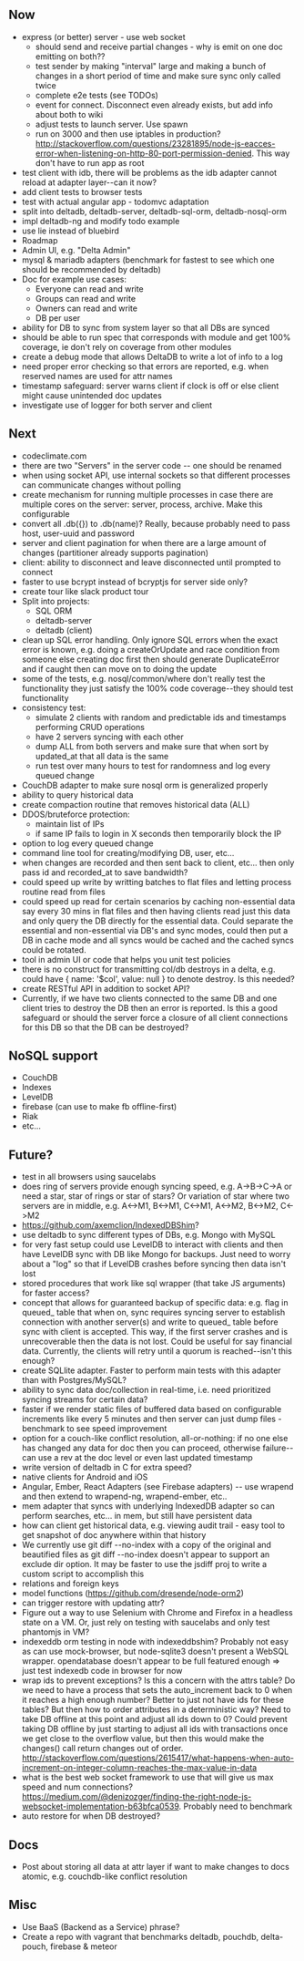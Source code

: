 Now
---
- express (or better) server - use web socket
	- should send and receive partial changes - why is emit on one doc emitting on both??
	- test sender by making "interval" large and making a bunch of changes in a short period of time and make sure sync only called twice
	- complete e2e tests (see TODOs)
	- event for connect. Disconnect even already exists, but add info about both to wiki
	- adjust tests to launch server. Use spawn
	- run on 3000 and then use iptables in production? http://stackoverflow.com/questions/23281895/node-js-eacces-error-when-listening-on-http-80-port-permission-denied. This way don't have to run app as root
- test client with idb, there will be problems as the idb adapter cannot reload at adapter layer--can it now?
- add client tests to browser tests
- test with actual angular app - todomvc adaptation
- split into deltadb, deltadb-server, deltadb-sql-orm, deltadb-nosql-orm
- impl deltadb-ng and modify todo example
- use lie instead of bluebird
- Roadmap
- Admin UI, e.g. "Delta Admin"
- mysql & mariadb adapters (benchmark for fastest to see which one should be recommended by deltadb)
- Doc for example use cases:
	- Everyone can read and write
	- Groups can read and write
	- Owners can read and write
	- DB per user
- ability for DB to sync from system layer so that all DBs are synced
- should be able to run spec that corresponds with module and get 100% coverage, ie don't rely on coverage from other modules
- create a debug mode that allows DeltaDB to write a lot of info to a log
- need proper error checking so that errors are reported, e.g. when reserved names are used for attr names
- timestamp safeguard: server warns client if clock is off or else client might cause unintended doc updates
- investigate use of logger for both server and client

Next
---
- codeclimate.com
- there are two "Servers" in the server code -- one should be renamed
- when using socket API, use internal sockets so that different processes can communicate changes without polling
- create mechanism for running multiple processes in case there are multiple cores on the server: server, process, archive. Make this configurable
- convert all .db({}) to .db(name)? Really, because probably need to pass host, user-uuid and password
- server and client pagination for when there are a large amount of changes (partitioner already supports pagination)
- client: ability to disconnect and leave disconnected until prompted to connect
- faster to use bcrypt instead of bcryptjs for server side only?
- create tour like slack product tour
- Split into projects:
	- SQL ORM
	- deltadb-server
	- deltadb (client)
- clean up SQL error handling. Only ignore SQL errors when the exact error is known, e.g. doing a createOrUpdate and race condition from someone else creating doc first then should generate DuplicateError and if caught then can move on to doing the update
- some of the tests, e.g. nosql/common/where don't really test the functionality they just satisfy the 100% code coverage--they should test functionality
- consistency test:
	- simulate 2 clients with random and predictable ids and timestamps performing CRUD operations
	- have 2 servers syncing with each other
	- dump ALL from both servers and make sure that when sort by updated_at that all data is the same
	- run test over many hours to test for randomness and log every queued change
- CouchDB adapter to make sure nosql orm is generalized properly 
- ability to query historical data
- create compaction routine that removes historical data (ALL)
- DDOS/bruteforce protection:
	- maintain list of IPs
	- if same IP fails to login in X seconds then temporarily block the IP
- option to log every queued change
- command line tool for creating/modifying DB, user, etc...
- when changes are recorded and then sent back to client, etc... then only pass id and recorded_at to save bandwidth?
- could speed up write by writting batches to flat files and letting process routine read from files
- could speed up read for certain scenarios by caching non-essential data say every 30 mins in flat files and then having clients read just this data and only query the DB directly for the essential data. Could separate the essential and non-essential via DB's and sync modes, could then put a DB in cache mode and all syncs would be cached and the cached syncs could be rotated.
- tool in admin UI or code that helps you unit test policies
- there is no construct for transmitting col/db destroys in a delta, e.g. could have { name: '$col', value: null } to denote destroy. Is this needed?
- create RESTful API in addition to socket API?
- Currently, if we have two clients connected to the same DB and one client tries to destroy the DB then an error is reported. Is this a good safeguard or should the server force a closure of all client connections for this DB so that the DB can be destroyed? 


NoSQL support
---
- CouchDB
- Indexes
- LevelDB
- firebase (can use to make fb offline-first)
- Riak
- etc...

Future?
---
- test in all browsers using saucelabs
- does ring of servers provide enough syncing speed, e.g. A->B->C->A or need a star, star of rings or star of stars? Or variation of star where two servers are in middle, e.g. A<->M1, B<->M1, C<->M1, A<->M2, B<->M2, C<->M2
- https://github.com/axemclion/IndexedDBShim?
- use deltadb to sync different types of DBs, e.g. Mongo with MySQL
- for very fast setup could use LevelDB to interact with clients and then have LevelDB sync with DB like Mongo for backups. Just need to worry about a "log" so that if LevelDB crashes before syncing then data isn't lost
- stored procedures that work like sql wrapper (that take JS arguments) for faster access?
- concept that allows for guaranteed backup of specific data: e.g. flag in queued_ table that when on, sync requires syncing server to establish connection with another server(s) and write to queued_ table before sync with client is accepted. This way, if the first server crashes and is unrecoverable then the data is not lost. Could be useful for say financial data. Currently, the clients will retry until a quorum is reached--isn't this enough?
- create SQLlite adapter. Faster to perform main tests with this adapter than with Postgres/MySQL?
- ability to sync data doc/collection in real-time, i.e. need prioritized syncing streams for certain data?
- faster if we render static files of buffered data based on configurable increments like every 5 minutes and then server can just dump files - benchmark to see speed improvement
- option for a couch-like conflict resolution, all-or-nothing: if no one else has changed any data for doc then you can proceed, otherwise failure--can use a rev at the doc level or even last updated timestamp
- write version of deltadb in C for extra speed?
- native clients for Android and iOS
- Angular, Ember, React Adapters (see Firebase adapters) -- use wrapend and then extend to wrapend-ng, wrapend-ember, etc..
- mem adapter that syncs with underlying IndexedDB adapter so can perform searches, etc... in mem, but still have persistent data
- how can client get historical data, e.g. viewing audit trail - easy tool to get snapshot of doc anywhere within that history
- We currently use git diff --no-index with a copy of the original and beautified files as git diff --no-index doesn't appear to support an exclude dir option. It may be faster to use the jsdiff proj to write a custom script to accomplish this
- relations and foreign keys
- model functions (https://github.com/dresende/node-orm2)
- can trigger restore with updating attr?
- Figure out a way to use Selenium with Chrome and Firefox in a headless state on a VM. Or, just rely on testing with saucelabs and only test phantomjs in VM?
- indexeddb orm testing in node with indexeddbshim? Probably not easy as can use mock-browser, but node-sqlite3 doesn't present a WebSQL wrapper. opendatabase doesn't appear to be full featured enough => just test indexedb code in browser for now
- wrap ids to prevent exceptions? Is this a concern with the attrs table? Do we need to have a process that sets the auto_increment back to 0 when it reaches a high enough number? Better to just not have ids for these tables? But then how to order attributes in a deterministic way? Need to take DB offline at this point and adjust all ids down to 0? Could prevent taking DB offline by just starting to adjust all ids with transactions once we get close to the overflow value, but then this would make the changes() call return changes out of order. http://stackoverflow.com/questions/2615417/what-happens-when-auto-increment-on-integer-column-reaches-the-max-value-in-data
- what is the best web socket framework to use that will give us max speed and num connections? https://medium.com/@denizozger/finding-the-right-node-js-websocket-implementation-b63bfca0539. Probably need to benchmark
- auto restore for when DB destroyed?


Docs
----
- Post about storing all data at attr layer if want to make changes to docs atomic, e.g. couchdb-like conflict resolution


Misc
---
- Use BaaS (Backend as a Service) phrase?
- Create a repo with vagrant that benchmarks deltadb, pouchdb, delta-pouch, firebase & meteor


